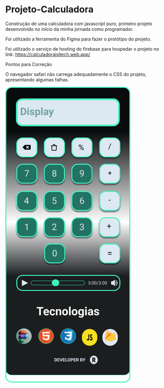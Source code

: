 # Projeto-Calculadora

Construção de uma calculadora com javascript puro, primeiro projeto desenvolvido no início da minha jornada como programador.

Foi utilizado a ferramenta do Figma para fazer o protótipo do projeto.

Foi utilizado o serviço de hosting do firebase para hospedar o projeto no link: https://calculadorajsltech.web.app/ 


Pontos para Correção


O navegador safari não carrega adequadamente o CSS do projeto, apresentando algumas falhas.

<img  src='./Figma/iPhone/calculadora.png'>
